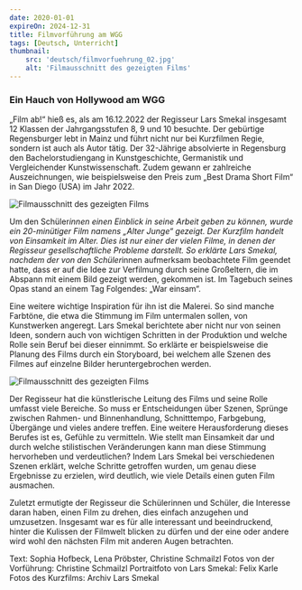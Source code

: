 ```yaml
---
date: 2020-01-01
expireOn: 2024-12-31
title: Filmvorführung am WGG
tags: [Deutsch, Unterricht]
thumbnail: 
    src: 'deutsch/filmvorfuehrung_02.jpg'
    alt: 'Filmausschnitt des gezeigten Films'
---
```


### Ein Hauch von Hollywood am WGG

„Film ab!“ hieß es, als am 16.12.2022 der Regisseur Lars Smekal insgesamt 12 Klassen der Jahrgangsstufen 8, 9 und 10 besuchte. Der gebürtige Regensburger lebt in Mainz und führt nicht nur bei Kurzfilmen Regie, sondern ist auch als Autor tätig. Der 32-Jährige absolvierte in Regensburg den Bachelorstudiengang in Kunstgeschichte, Germanistik und Vergleichender Kunstwissenschaft. Zudem gewann er zahlreiche Auszeichnungen, wie beispielsweise den Preis zum „Best Drama Short Film“ in San Diego (USA) im Jahr 2022. 

![Filmausschnitt des gezeigten Films](/images/deutsch/filmvorfuehrung_01.jpg)


Um den Schüler*innen einen Einblick in seine Arbeit geben zu können, wurde ein 20-minütiger Film namens „Alter Junge“ gezeigt. Der Kurzfilm handelt von Einsamkeit im Alter. Dies ist nur einer der vielen Filme, in denen der Regisseur gesellschaftliche Probleme darstellt. So erklärte Lars Smekal, nachdem der von den Schüler*innen aufmerksam beobachtete Film geendet hatte, dass er auf die Idee zur Verfilmung durch seine Großeltern, die im Abspann mit einem Bild gezeigt werden, gekommen ist. Im Tagebuch seines Opas stand an einem Tag Folgendes: „War einsam“.

Eine weitere wichtige Inspiration für ihn ist die Malerei. So sind manche Farbtöne, die etwa die Stimmung im Film untermalen sollen, von Kunstwerken angeregt. Lars Smekal berichtete aber nicht nur von seinen Ideen, sondern auch von wichtigen Schritten in der Produktion und welche Rolle sein Beruf bei dieser einnimmt. So erklärte er beispielsweise die Planung des Films durch ein Storyboard, bei welchem alle Szenen des Filmes auf einzelne Bilder heruntergebrochen werden. 

![Filmausschnitt des gezeigten Films](/images/deutsch/filmvorfuehrung_02.jpg)

Der Regisseur hat die künstlerische Leitung des Films und seine Rolle umfasst viele Bereiche. So muss er Entscheidungen über Szenen, Sprünge zwischen Rahmen- und Binnenhandlung, Schnitttempo, Farbgebung, Übergänge und vieles andere treffen. Eine weitere Herausforderung dieses Berufes ist es, Gefühle zu vermitteln. Wie stellt man Einsamkeit dar und durch welche stilistischen Veränderungen kann man diese Stimmung hervorheben und verdeutlichen? Indem Lars Smekal bei verschiedenen Szenen erklärt, welche Schritte getroffen wurden, um genau diese Ergebnisse zu erzielen, wird deutlich, wie viele Details einen guten Film ausmachen. 

Zuletzt ermutigte der Regisseur die Schülerinnen und Schüler, die Interesse daran haben, einen Film zu drehen, dies einfach anzugehen und umzusetzen. Insgesamt war es für alle interessant und beeindruckend, hinter die Kulissen der Filmwelt blicken zu dürfen und der eine oder andere wird wohl den nächsten Film mit anderen Augen betrachten.

Text: Sophia Hofbeck, Lena Pröbster, Christine Schmailzl
Fotos von der Vorführung: Christine Schmailzl
Portraitfoto von Lars Smekal: Felix Karle
Fotos des Kurzfilms: Archiv Lars Smekal
